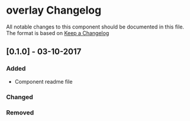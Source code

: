 # overlay Changelog
All notable changes to this component should be documented in this file.
The format is based on [Keep a Changelog](http://keepachangelog.com/en/1.0.0/)

## [0.1.0] - 03-10-2017

### Added
- Component readme file

### Changed

### Removed
